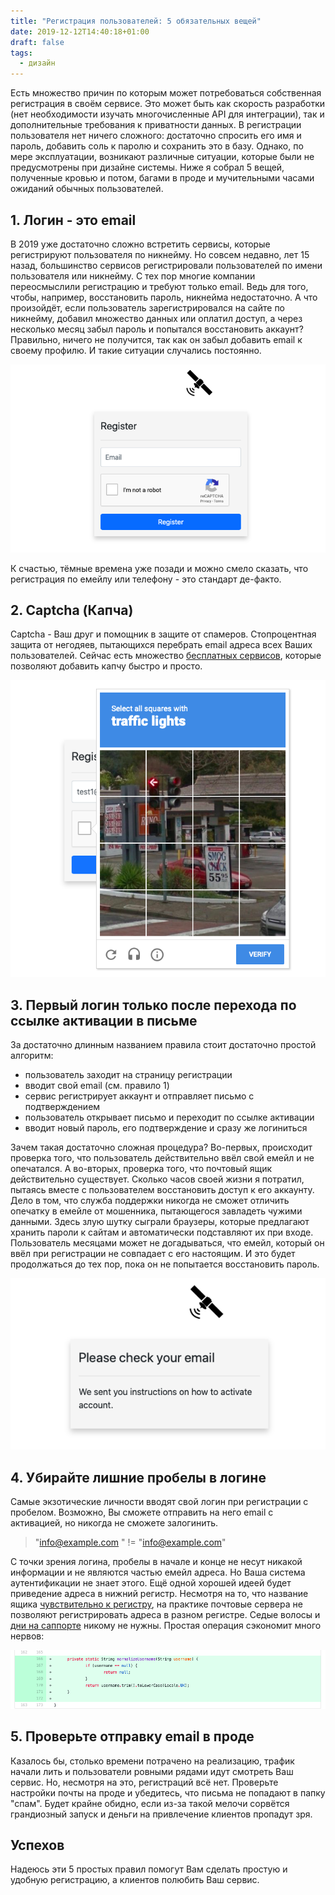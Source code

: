 ```yaml
---
title: "Регистрация пользователей: 5 обязательных вещей"
date: 2019-12-12T14:40:18+01:00
draft: false
tags:
  - дизайн
---
```

Есть множество причин по которым может потребоваться собственная регистрация в своём сервисе. Это может быть как скорость разработки (нет необходимости изучать многочисленные API для интеграции), так и дополнительные требования к приватности данных. В регистрации пользователя нет ничего сложного: достаточно спросить его имя и пароль, добавить соль к паролю и сохранить это в базу. Однако, по мере эксплуатации, возникают различные ситуации, которые были не предусмотрены при дизайне системы. Ниже я собрал 5 вещей, полученные кровью и потом, багами в проде и мучительными часами ожиданий обычных пользователей. 

## 1. Логин - это email

В 2019 уже достаточно сложно встретить сервисы, которые регистрируют пользователя по никнейму. Но совсем недавно, лет 15 назад, большинство сервисов регистрировали пользователей по имени пользователя или никнейму. С тех пор многие компании переосмыслили регистрацию и требуют только email. Ведь для того, чтобы, например, восстановить пароль, никнейма недостаточно. А что произойдёт, если пользователь зарегистрировался на сайте по никнейму, добавил множество данных или оплатил доступ, а через несколько месяц забыл пароль и попытался восстановить аккаунт? Правильно, ничего не получится, так как он забыл добавить email к своему профилю. И такие ситуации случались постоянно.

![](img/1.png)

К счастью, тёмные времена уже позади и можно смело сказать, что регистрация по емейлу или телефону - это стандарт де-факто.

## 2. Captcha (Капча)

Captcha - Ваш друг и помощник в защите от спамеров. Стопроцентная защита от негодяев, пытающихся перебрать email адреса всех Ваших пользователей. Сейчас есть множество [бесплатных сервисов](https://www.google.com/recaptcha/intro/v3.html), которые позволяют добавить капчу быстро и просто.

![](img/2.png)

## 3. Первый логин только после перехода по ссылке активации в письме

За достаточно длинным названием правила стоит достаточно простой алгоритм:

- пользователь заходит на страницу регистрации
- вводит свой email (см. правило 1)
- сервис регистрирует аккаунт и отправляет письмо с подтверждением
- пользователь открывает письмо и переходит по ссылке активации
- вводит новый пароль, его подтверждение и сразу же логиниться

Зачем такая достаточно сложная процедура? Во-первых, происходит проверка того, что пользователь действительно ввёл свой емейл и не опечатался. А во-вторых, проверка того, что почтовый ящик действительно существует. Сколько часов своей жизни я потратил, пытаясь вместе с пользователем восстановить доступ к его аккаунту. Дело в том, что служба поддержки никогда не сможет отличить опечатку в емейле от мошенника, пытающегося завладеть чужими данными. Здесь злую шутку сыграли браузеры, которые предлагают хранить пароли к сайтам и автоматически подставляют их при входе. Пользователь месяцами может не догадываться, что емейл, который он ввёл при регистрации не совпадает с его настоящим. И это будет продолжаться до тех пор, пока он не попытается восстановить пароль.

![](img/3.png)

## 4. Убирайте лишние пробелы в логине

Самые экзотические личности вводят свой логин при регистрации с пробелом. Возможно, Вы сможете отправить на него email с активацией, но никогда не сможете залогинить.

> "info@example.com " != "info@example.com"

С точки зрения логина, пробелы в начале и конце не несут никакой информации и не являются частью емейл адреса. Но Ваша система аутентификации не знает этого. Ещё одной хорошей идеей будет приведение адреса в нижний регистр. Несмотря на то, что название ящика [чувствительно к регистру](https://stackoverflow.com/questions/9807909/are-email-addresses-case-sensitive), на практике почтовые сервера не позволяют регистрировать адреса в разном регистре. Седые волосы и [дни на саппорте](https://github.com/dernasherbrezon/r2cloud/issues/72) никому не нужны. Простая операция сэкономит много нервов:

![](img/4.png)

## 5. Проверьте отправку email в проде

Казалось бы, столько времени потрачено на реализацию, трафик начали лить и пользователи ровными рядами идут смотреть Ваш сервис. Но, несмотря на это, регистраций всё нет. Проверьте настройки почты на проде и убедитесь, что письма не попадают в папку "спам". Будет крайне обидно, если из-за такой мелочи сорвётся грандиозный запуск и деньги на привлечение клиентов пропадут зря.

## Успехов

Надеюсь эти 5 простых правил помогут Вам сделать простую и удобную регистрацию, а клиентов полюбить Ваш сервис.